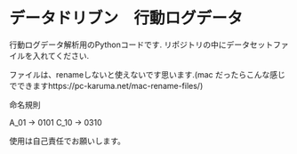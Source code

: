 # データドリブン　行動ログデータ

行動ログデータ解析用のPythonコードです.
リポジトリの中にデータセットファイルを入れてください.


ファイルは、renameしないと使えないです思います.(mac だったらこんな感じでできますhttps://pc-karuma.net/mac-rename-files/)

命名規則

A_01 → 0101
C_10 → 0310

使用は自己責任でお願いします。
